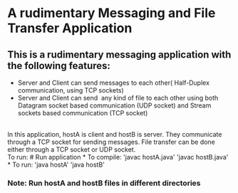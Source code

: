 # A rudimentary Messaging and File Transfer Application
## This is a rudimentary messaging application with the following features:
* Server and Client can send messages to each other(​ Half-Duplex​ communication, using TCP sockets)
* Server and Client can send ​ any kind​ of file to each other using both Datagram socket based communication (UDP socket) and Stream sockets based communication (TCP socket)
<br>
In this application, hostA is client and hostB is server. They communicate through a TCP socket for sending messages. File transfer can be done either through a TCP socket or UDP socket.
<br>
To run:
# Run application
* To compile: 
'javac hostA.java'
'javac hostB.java'
* To run:
'java hostA'
'java hostB'

### Note: Run hostA and hostB files in different directories

 

